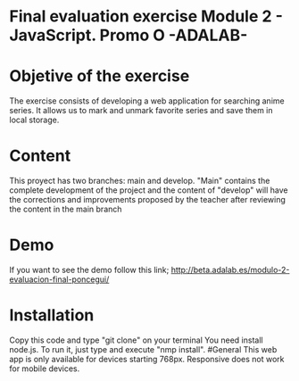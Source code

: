 # Final evaluation exercise Module 2 - JavaScript.    Promo O -ADALAB-
# Objetive of the exercise
The exercise consists of developing a web application for searching anime series. It allows us to mark and unmark favorite series and save them in local storage.
# Content
This proyect has two branches: main and develop. "Main" contains the complete development of the project and the content of "develop" will have the corrections and improvements proposed by the teacher after reviewing the content in the main branch
# Demo
If you want to see the demo follow this link; http://beta.adalab.es/modulo-2-evaluacion-final-poncegui/
# Installation
Copy this code and type "git clone" on your terminal
You need install node.js. 
To run it, just type and execute "nmp install".
#General 
This web app is only available for devices starting 768px. Responsive does not work for mobile devices.
